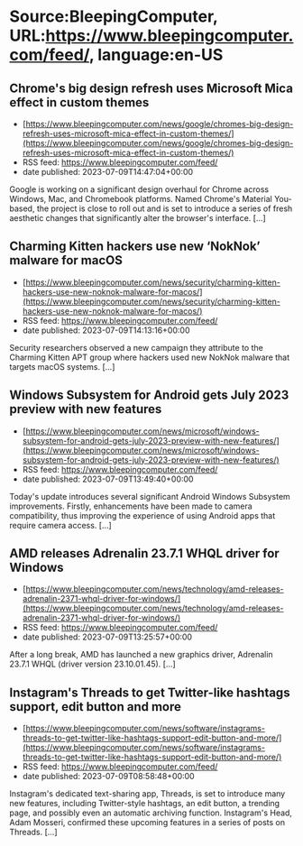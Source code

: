 # Source:BleepingComputer, URL:https://www.bleepingcomputer.com/feed/, language:en-US

## Chrome's big design refresh uses Microsoft Mica effect in custom themes
 - [https://www.bleepingcomputer.com/news/google/chromes-big-design-refresh-uses-microsoft-mica-effect-in-custom-themes/](https://www.bleepingcomputer.com/news/google/chromes-big-design-refresh-uses-microsoft-mica-effect-in-custom-themes/)
 - RSS feed: https://www.bleepingcomputer.com/feed/
 - date published: 2023-07-09T14:47:04+00:00

Google is working on a significant design overhaul for Chrome across Windows, Mac, and Chromebook platforms. Named Chrome's Material You-based, the project is close to roll out and is set to introduce a series of fresh aesthetic changes that significantly alter the browser's interface. [...]

## Charming Kitten hackers use new ‘NokNok’ malware for macOS
 - [https://www.bleepingcomputer.com/news/security/charming-kitten-hackers-use-new-noknok-malware-for-macos/](https://www.bleepingcomputer.com/news/security/charming-kitten-hackers-use-new-noknok-malware-for-macos/)
 - RSS feed: https://www.bleepingcomputer.com/feed/
 - date published: 2023-07-09T14:13:16+00:00

Security researchers observed a new campaign they attribute to the Charming Kitten APT group where hackers used new NokNok malware that targets macOS systems. [...]

## Windows Subsystem for Android gets July 2023 preview with new features
 - [https://www.bleepingcomputer.com/news/microsoft/windows-subsystem-for-android-gets-july-2023-preview-with-new-features/](https://www.bleepingcomputer.com/news/microsoft/windows-subsystem-for-android-gets-july-2023-preview-with-new-features/)
 - RSS feed: https://www.bleepingcomputer.com/feed/
 - date published: 2023-07-09T13:49:40+00:00

Today's update introduces several significant Android Windows Subsystem improvements. Firstly, enhancements have been made to camera compatibility, thus improving the experience of using Android apps that require camera access. [...]

## AMD releases Adrenalin 23.7.1 WHQL driver for Windows
 - [https://www.bleepingcomputer.com/news/technology/amd-releases-adrenalin-2371-whql-driver-for-windows/](https://www.bleepingcomputer.com/news/technology/amd-releases-adrenalin-2371-whql-driver-for-windows/)
 - RSS feed: https://www.bleepingcomputer.com/feed/
 - date published: 2023-07-09T13:25:57+00:00

After a long break, AMD has launched a new graphics driver, Adrenalin 23.7.1 WHQL (driver version 23.10.01.45). [...]

## Instagram's Threads to get Twitter-like hashtags support, edit button and more
 - [https://www.bleepingcomputer.com/news/software/instagrams-threads-to-get-twitter-like-hashtags-support-edit-button-and-more/](https://www.bleepingcomputer.com/news/software/instagrams-threads-to-get-twitter-like-hashtags-support-edit-button-and-more/)
 - RSS feed: https://www.bleepingcomputer.com/feed/
 - date published: 2023-07-09T08:58:48+00:00

Instagram's dedicated text-sharing app, Threads, is set to introduce many new features, including Twitter-style hashtags, an edit button, a trending page, and possibly even an automatic archiving function. Instagram's Head, Adam Mosseri, confirmed these upcoming features in a series of posts on Threads. [...]

